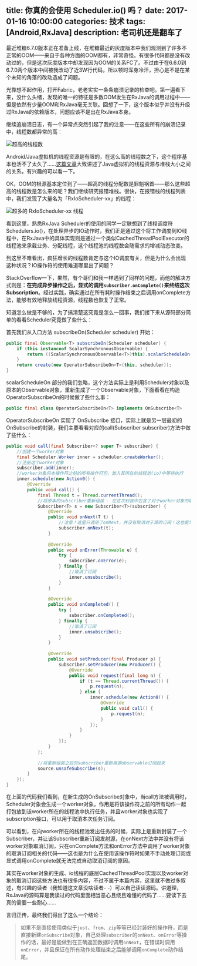 title: 你真的会使用 Scheduler.io() 吗？
date: 2017-01-16 10:00:00
categories: 技术
tags: [Android,RxJava]
description: 老司机还是翻车了
---

最近堆糖6.7.0版本正在准备上线，在堆糖最近的灰度版本中我们观测到了许多不正常的OOM——来自于各种方面的OOM都有，非常奇怪。有很多代码都是没有改动过的，但是这次灰度版本中却发现因为OOM的关系FC了。不过由于在6.6.0到6.7.0两个版本中间被我改动了近3W行代码，所以顿时浑身冷汗，担心是不是在某个未知的角落的改动造成了问题。

光靠想不起作用，打开Fabric，老老实实一条条崩溃记录的检查吧。第一遍看下来，没什么头绪，发现的唯一的特征是多数OOM发生在RxJava的调用过程中——但是依然有少量OOM和RxJava毫无关联。回想了一下，这个版本似乎并没有升级过RxJava的依赖版本，问题应该不是出在RxJava本身。

继续追崩溃日志，有一个异常点突然引起了我的注意——在这些所有的崩溃记录中，线程数都异常的高：

![](http://pn0uv0rw1.bkt.clouddn.com/2017-01-16-%E5%B1%8F%E5%B9%95%E5%BF%AB%E7%85%A7%202017-01-16%2021.26.57.png "超高的线程数")

Android/Java虚拟机的线程资源是有限的，在这么高的线程数之下，这个程序基本也活不了太久了……[这篇文章](http://jzhihui.iteye.com/blog/1271122 "这篇文章")大致讲述了Java虚拟机的线程资源与堆栈大小之间的关系，有兴趣的可以看一下。

OK，OOM的根源基本定位到了——超高的线程分配数是罪魁祸首——那么这些超高的线程数是怎么来的呢？我们继续研究报错堆栈。很快，在报错栈的线程列表中，我们发现了大量名为「RxIoScheduler-xx」的线程：

![](http://pn0uv0rw1.bkt.clouddn.com/2017-01-16-%E5%B1%8F%E5%B9%95%E5%BF%AB%E7%85%A7%202017-01-16%2021.41.14.png "超多的 RxIoScheduler-xx 线程")

看到这里，熟悉RxJava Scheduler的使用的同学一定联想到了线程调度符Schedulers.io()，在处理异步的IO动作时，我们正是通过这个将工作调度到IO线程中，在RxJava中的具体实现则是通过一个类似CachedThreadPoolExecutor的线程池来承载业务、分配线程，这个线程池的线程数会随需求的增减动态改变。

到这里不难看出，疯狂增长的线程数肯定与这个IO调度有关，但是为什么会出现这种状况？IO操作符的使用难道哪里出了问题？

StackOverflow一下，果然，有个哥们和我一样遇到了同样的问题，而他的解决方式则是：**在完成异步操作之后，显式的调用`subscriber.onComplete()`来终结这次Subscription**。经过实践，确实通过在所有耗时操作结束之后调用onComplete方法，能够有效地释放线程资源，线程数也恢复了正常。

知道怎么做是不够的，为了搞清楚这究竟是怎么一回事，我们接下来从源码部分简单的看看Scheduler究竟做了些什么：

首先我们从入口方法 subscribeOn(Scheduler scheduler) 开始：

```java
public final Observable<T> subscribeOn(Scheduler scheduler) {
    if (this instanceof ScalarSynchronousObservable) {
        return ((ScalarSynchronousObservable<T>)this).scalarScheduleOn(scheduler);
    }
    return create(new OperatorSubscribeOn<T>(this, scheduler));
}
```

scalarScheduleOn 部分的我们忽略，这个方法实际上是利用Scheduler对象以及原本的Observable对象，重新生成了一个Observable对象，下面看看在构造OperatorSubscribeOn的时候做了些什么事：

```java
public final class OperatorSubscribeOn<T> implements OnSubscribe<T>
```

OperatorSubscribeOn 实现了 OnSubscribe 接口，实际上就是另一层最初的OnSubscribe的封装，我们主要看看对应的call(Subscriber subscriber)方法中做了些什么：

```java
public void call(final Subscriber<? super T> subscriber) {
	//创建一个worker对象
    final Scheduler.Worker inner = scheduler.createWorker();
	//注册这个worker对象
    subscriber.add(inner);
	//worker对象将本操作符之前的所有操作打包，放入其所在的线程池(io)中等待执行
    inner.schedule(new Action0() {
        @Override
        public void call() {
            final Thread t = Thread.currentThread();
			//将原本的subscriber重新组装 - 在这次封装中包含了对于worker对象的取消订阅操作
            Subscriber<T> s = new Subscriber<T>(subscriber) {
                @Override
                public void onNext(T t) {
					//注意！这里只调用了onNext，并没有取消对于源的订阅！这也是为什么只调用onNext不调用onComplete或onError不会取消订阅者对于发送者的订阅的原因
                    subscriber.onNext(t);
                }
	
                @Override
                public void onError(Throwable e) {
                    try {
                        subscriber.onError(e);
                    } finally {
						//取消了订阅
                        inner.unsubscribe();
                    }
                }
	
                @Override
                public void onCompleted() {
                    try {
                        subscriber.onCompleted();
                    } finally {
						//取消了订阅
                        inner.unsubscribe();
                    }
                }
	
                @Override
                public void setProducer(final Producer p) {
                    subscriber.setProducer(new Producer() {
                        @Override
                        public void request(final long n) {
                            if (t == Thread.currentThread()) {
                                p.request(n);
                            } else {
                                inner.schedule(new Action0() {
                                    @Override
                                    public void call() {
                                        p.request(n);
                                    }
                                });
                            }
                        }
                    });
                }
            };
	
			//将重新组装之后的subscriber重新用源observable订阅起来
            source.unsafeSubscribe(s);
        }
    });
}
```

在上面的代码我们看到，在新生成的OnSubscribe对象中，当call方法被调用时，Scheduler对象会生成一个worker对象，作用是将该操作符之前的所有动作一起打包放到该worker所在的线程池中执行任务，并且worker对象也实现了subscription接口，可以用于取消本次任务订阅。

可以看到，在向worker所在的线程池发出任务的时候，实际上是重新封装了一个Subscriber，并让该Subscriber重新订阅发射源，在onNext方法中并没有将该worker对象取消订阅，只在onComplete方法和onError方法中调用了worker对象的取消订阅相关的代码——这也是为什么在使用该操作符时如果不手动处理订阅或显式调用onComplete就无法完成自动取消订阅的原因。

其实在worker对象的生成、io线程的底层CachedThreadPool实现以及worker对象的取消订阅这些方法也有很多内容，不过不属于本篇内容，这里就不做过多叙述，有兴趣的读者（我知道这文章没啥读者- -）可以自己读读源码。讲道理，RxJava的源码算是我读过的代码里面相当恶心且绕且难懂的代码了……要读下去真的需要一些耐心……

言归正传，最终我们得出了这么一个结论：

> 如果不是直接使用类似于`just`、`from`、`zip`等等已经封装好的操作符，而是直接新建`onSubscribe`对象，自己处理`subscriber`的`onNext`、`onError`等操作的话，最好是能做到在正确返回数据时调用`onNext`，在错误时调用`onError`，并且保证在所有动作处理结束之后能够调用`onComplete`动作结尾。

